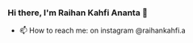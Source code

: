 ### Hi there, I'm Raihan Kahfi Ananta 👋


<!-- **raihankahfi/raihankahfi** is a ✨ _special_ ✨ repository because its `README.md` (this file) appears on your GitHub profile.

Here are some ideas to get you started:
 -->
<!-- - 🔭 I’m currently working on ...
- 🌱 I’m currently learning ...
- 👯 I’m looking to collaborate on ...
- 🤔 I’m looking for help with ...
- 💬 Ask me about ... -->
- 📫 How to reach me: on instagram @raihankahfi.a
<!-- - 😄 Pronouns: ...
- ⚡ Fun fact: ... -->

